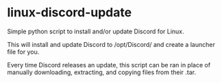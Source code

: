 # linux-discord-update
Simple python script to install and/or update Discord for Linux.

This will install and update Discord to /opt/Discord/ and create a launcher file for you.

Every time Discord releases an update, this script can be ran in place of manually downloading, extracting, and copying files from their .tar.
